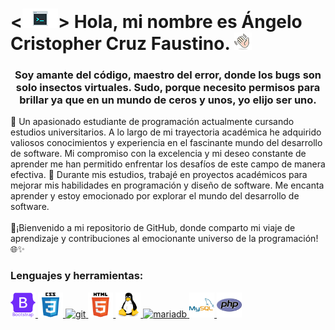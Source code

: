 # <![imagen de bash](bash.png)> Hola, mi nombre es Ángelo Cristopher Cruz Faustino. ![Imagen saludando](saludar.png)

<h3 align="center">Soy amante del código, maestro del error, donde los bugs son solo insectos virtuales. Sudo, porque necesito permisos para brillar ya que en un mundo de ceros y unos, yo elijo ser uno. </h3>

<p>📝 Un apasionado estudiante de programación actualmente cursando estudios universitarios. A lo largo de mi trayectoria académica he adquirido valiosos conocimientos y experiencia en el fascinante mundo del desarrollo de software. Mi compromiso con la excelencia y mi deseo constante de aprender me han permitido enfrentar los desafíos de este campo de manera efectiva.  📄 Durante mis estudios, trabajé en proyectos académicos para mejorar mis habilidades en programación y diseño de software. Me encanta aprender y estoy emocionado por explorar el mundo del desarrollo de software. <br><br>
👋¡Bienvenido a mi repositorio de GitHub, donde comparto mi viaje de aprendizaje y contribuciones al emocionante universo de la programación! 🌐✨</p>

<h3 align="left">Lenguajes y herramientas:</h3>
<p align="left"> <a href="https://getbootstrap.com" target="_blank" rel="noreferrer"> <img src="https://raw.githubusercontent.com/devicons/devicon/master/icons/bootstrap/bootstrap-plain-wordmark.svg" alt="bootstrap" width="40" height="40"/> </a> <a href="https://www.w3schools.com/css/" target="_blank" rel="noreferrer"> <img src="https://raw.githubusercontent.com/devicons/devicon/master/icons/css3/css3-original-wordmark.svg" alt="css3" width="40" height="40"/> </a> <a href="https://git-scm.com/" target="_blank" rel="noreferrer"> <img src="https://www.vectorlogo.zone/logos/git-scm/git-scm-icon.svg" alt="git" width="40" height="40"/> </a> <a href="https://www.w3.org/html/" target="_blank" rel="noreferrer"> <img src="https://raw.githubusercontent.com/devicons/devicon/master/icons/html5/html5-original-wordmark.svg" alt="html5" width="40" height="40"/> </a> <a href="https://www.linux.org/" target="_blank" rel="noreferrer"> <img src="https://raw.githubusercontent.com/devicons/devicon/master/icons/linux/linux-original.svg" alt="linux" width="40" height="40"/> </a> <a href="https://mariadb.org/" target="_blank" rel="noreferrer"> <img src="https://www.vectorlogo.zone/logos/mariadb/mariadb-icon.svg" alt="mariadb" width="40" height="40"/> </a> <a href="https://www.mysql.com/" target="_blank" rel="noreferrer"> <img src="https://raw.githubusercontent.com/devicons/devicon/master/icons/mysql/mysql-original-wordmark.svg" alt="mysql" width="40" height="40"/> </a> <a href="https://www.php.net" target="_blank" rel="noreferrer"> <img src="https://raw.githubusercontent.com/devicons/devicon/master/icons/php/php-original.svg" alt="php" width="40" height="40"/> </a> </p>